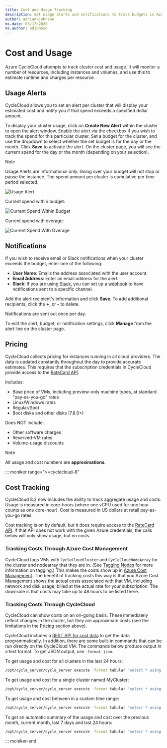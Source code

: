 ```yaml
---
title: Cost and Usage Tracking
description: Set usage alerts and notifications to track budgets in Azure CycleCloud, which monitors resources like instances and volumes to estimate charges per resource.
author: adriankjohnson
ms.date: 03/17/2020
ms.author: adjohnso
---
```

# Cost and Usage

Azure CycleCloud attempts to track cluster cost and usage. It will monitor a number of resources, including instances and volumes, and use this to estimate runtime and charges per resource.

## Usage Alerts

CycleCloud allows you to set an alert per cluster that will display your estimated cost and notify you if that spend exceeds a specified dollar amount.

To display your cluster usage, click on **Create New Alert** within the cluster to open the alert window. Enable the alert via the checkbox if you wish to track the spend for this particular cluster. Set a budget for the cluster, and use the dropdown to select whether the set budget is for the day or the month. Click **Save** to activate the alert. On the cluster page, you will see the current spend for the day or the month (depending on your selection).

> [!NOTE]
> Usage Alerts are informational only. Going over your budget will not stop or pause the instance. The spend amount per cluster is cumulative per time period selected.

![Usage Alert](~/images/usage_alert.png)

Current spend within budget:

![Current Spend Within Budget](~/images/within_budget.png)

Current spend with overage:

![Current Spend With Overage](~/images/over_budget.png)

## Notifications

If you wish to receive email or Slack notifications when your cluster exceeds the budget, enter one of the following:

* **User Name**: Emails the address associated with the user account.
* **Email Address**: Enter an email address for the alert.
* **Slack**: If you are using [Slack](https://slack.com/), you can set up a [webhook](https://api.slack.com/incoming-webhooks) to have notifications sent to a specific channel.

Add the alert recipient's information and click **Save**. To add additional recipients, click the **+**, or **-** to delete.

Notifications are sent out once per day.

To edit the alert, budget, or notification settings, click **Manage** from the alert line on the cluster page.

## Pricing

CycleCloud collects pricing for instances running in all cloud providers. The data is updated constantly throughout the day to provide accurate estimates. This requires that the subscription credentials in CycleCloud provide access to the [RateCard API](https://docs.microsoft.com/partner-center/develop/azure-rate-card-resources).

Includes:

* Base price of VMs, including preview-only machine types, at standard "pay-as-you-go" rates
* Linux/Windows rates
* Regular/Spot
* Boot disks and other disks (7.8.0+)

Does NOT Include:

* Other software charges
* Reserved-VM rates
* Volume-usage discounts

> [!NOTE]
> All usage and cost numbers are **approximations**.

::: moniker range=">=cyclecloud-8"
## Cost Tracking

CycleCloud 8.2 now includes the ability to track aggregate usage and costs. Usage is measured in core-hours (where one vCPU used for one hour counts as one core-hour). Cost is measured in US dollars at retail pay-as-you-go rates.

Cost tracking is on by default, but it does require access to the [RateCard API](https://docs.microsoft.com/partner-center/develop/azure-rate-card-resources). If that API does not work with the given Azure credentials, the calls below will only show usage, but no costs.

###  Tracking Costs Through Azure Cost Management

CycleCloud tags VMs with `CycleCloudCluster` and `CycleCloudNodeArray` for the cluster and nodearray that they are in. (See [Tagging Nodes](~/how-to/tag-nodes.md) for more information on tagging.) This makes the costs show up in [Azure Cost Management](https://azure.microsoft.com/services/cost-management/). The benefit of tracking costs this way is that you Azure Cost Management shows the actual costs associated with that VM, including network and disk usage, billed at the actual rate for your subscription. The downside is that costs may take up to 48 hours to be listed there.

### Tracking Costs Through CycleCloud

CycleCloud can show costs on an on-going basis. These immediately reflect changes in the cluster, but they are approximate costs (see the limitations in the [Pricing](#pricing) section above). 

CycleCloud includes a [REST API for cost data](../api.md#clusters_getclusterusage) to get the data programmatically. In addition, there are some built-in commands that can be run directly on the CycleCloud VM. The commands below produce output in a text format. To get JSON output, use `-format json`.

To get usage and cost for all clusters in the last 24 hours:

```bash
/opt/cycle_server/cycle_server execute -format tabular 'select * using cluster_cost where @last(`1d`)'
```

To get usage and cost for a single cluster named MyCluster:
```bash
/opt/cycle_server/cycle_server execute -format tabular 'select * using cluster_cost where @last(`1d`) && ClusterName == "MyCluster"'
```

To get usage and cost between in a custom time range:

```bash
/opt/cycle_server/cycle_server execute -format tabular 'select * using cluster_cost where @timerange(`2020-08-01T12:15:00Z`, `2020-08-02T01:30:00Z`)'
```

To get an automatic summary of the usage and cost over the previous month, current month, last 7 days and last 24 hours:

```bash
/opt/cycle_server/cycle_server execute -format tabular 'select * using cluster_cost_summary'
```

::: moniker-end

